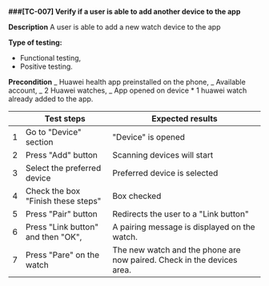 **###[TC-007] Verify if a user is able to add another device to the app**

**Description**
A user is able to add a new watch device to the app

**Type of testing:**

- Functional testing,
- Positive testing.

**Precondition**
_ Huawei health app preinstalled on the phone,
_ Available account,
_ 2 Huawei watches,
_ App opened on device \* 1 huawei watch already added to the app.

|     | **Test steps**                     | **Expected results**                                                   |
| --- | ---------------------------------- | ---------------------------------------------------------------------- |
| 1   | Go to "Device" section             | "Device" is opened                                                     |
| 2   | Press "Add" button                 | Scanning devices will start                                            |
| 3   | Select the preferred device        | Preferred device is selected                                           |
| 4   | Check the box "Finish these steps" | Box checked                                                            |
| 5   | Press "Pair" button                | Redirects the user to a "Link button"                                  |
| 6   | Press "Link button" and then "OK", | A pairing message is displayed on the watch.                           |
| 7   | Press "Pare" on the watch          | The new watch and the phone are now paired. Check in the devices area. |
